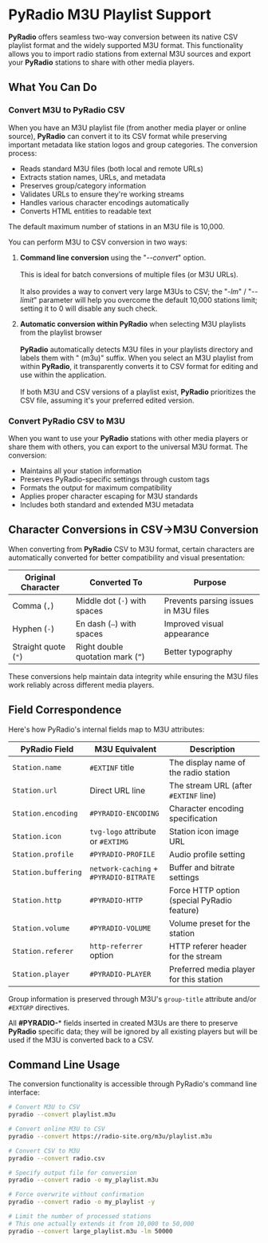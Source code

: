 # PyRadio M3U Playlist Support

**PyRadio** offers seamless two-way conversion between its native CSV playlist format and the widely supported M3U format. This functionality allows you to import radio stations from external M3U sources and export your **PyRadio** stations to share with other media players.

## What You Can Do

### Convert M3U to PyRadio CSV
When you have an M3U playlist file (from another media player or online source), **PyRadio** can convert it to its CSV format while preserving important metadata like station logos and group categories. The conversion process:

- Reads standard M3U files (both local and remote URLs)
- Extracts station names, URLs, and metadata
- Preserves group/category information
- Validates URLs to ensure they're working streams
- Handles various character encodings automatically
- Converts HTML entities to readable text

The default maximum number of stations in an M3U file is 10,000.

You can perform M3U to CSV conversion in two ways:

1. **Command line conversion** using the "*--convert*" option. \
\
This is ideal for batch conversions of multiple files (or M3U URLs). \
\
It also provides a way to convert very large M3Us to CSV; the "*-lm*" / "*--limit*" parameter will help you overcome the default 10,000 stations limit; setting it to 0 will disable any such check.

2. **Automatic conversion within PyRadio** when selecting M3U playlists from the playlist browser \
\
**PyRadio** automatically detects M3U files in your playlists directory and labels them with " (m3u)" suffix. When you select an M3U playlist from within **PyRadio**, it transparently converts it to CSV format for editing and use within the application. \
\
If both M3U and CSV versions of a playlist exist, **PyRadio** prioritizes the CSV file, assuming it's your preferred edited version.

### Convert PyRadio CSV to M3U
When you want to use your **PyRadio** stations with other media players or share them with others, you can export to the universal M3U format. The conversion:

- Maintains all your station information
- Preserves PyRadio-specific settings through custom tags
- Formats the output for maximum compatibility
- Applies proper character escaping for M3U standards
- Includes both standard and extended M3U metadata

## Character Conversions in CSV→M3U Conversion

When converting from **PyRadio** CSV to M3U format, certain characters are automatically converted for better compatibility and visual presentation:

| Original Character | Converted To | Purpose |
|-------------------|--------------|---------|
| Comma (`,`) | Middle dot (`·`) with spaces | Prevents parsing issues in M3U files |
| Hyphen (`-`) | En dash (`–`) with spaces | Improved visual appearance |
| Straight quote (`"`) | Right double quotation mark (`”`) | Better typography |

These conversions help maintain data integrity while ensuring the M3U files work reliably across different media players.

## Field Correspondence

Here's how PyRadio's internal fields map to M3U attributes:

| PyRadio Field | M3U Equivalent | Description |
|---------------|----------------|-------------|
| `Station.name` | `#EXTINF` title | The display name of the radio station |
| `Station.url` | Direct URL line | The stream URL (after `#EXTINF` line) |
| `Station.encoding` | `#PYRADIO-ENCODING` | Character encoding specification |
| `Station.icon` | `tvg-logo` attribute or `#EXTIMG` | Station icon image URL |
| `Station.profile` | `#PYRADIO-PROFILE` | Audio profile setting |
| `Station.buffering` | `network-caching` + `#PYRADIO-BITRATE` | Buffer and bitrate settings |
| `Station.http` | `#PYRADIO-HTTP` | Force HTTP option (special PyRadio feature) |
| `Station.volume` | `#PYRADIO-VOLUME` | Volume preset for the station |
| `Station.referer` | `http-referrer` option | HTTP referer header for the stream |
| `Station.player` | `#PYRADIO-PLAYER` | Preferred media player for this station |

Group information is preserved through M3U's `group-title` attribute and/or `#EXTGRP` directives.

All **#PYRADIO-*** fields inserted in created M3Us are there to preserve **PyRadio** specific data; they will be ignored by all existing players but will be used if the M3U is converted back to a CSV.

## Command Line Usage

The conversion functionality is accessible through PyRadio's command line interface:

```bash
# Convert M3U to CSV
pyradio --convert playlist.m3u

# Convert online M3U to CSV
pyradio --convert https://radio-site.org/m3u/playlist.m3u

# Convert CSV to M3U
pyradio --convert radio.csv

# Specify output file for conversion
pyradio --convert radio -o my_playlist.m3u

# Force overwrite without confirmation
pyradio --convert radio -o my_playlist -y

# Limit the number of processed stations
# This one actually extends it from 10,000 to 50,000
pyradio --convert large_playlist.m3u -lm 50000

```
